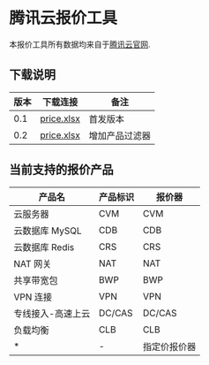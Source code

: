 # 腾讯云报价工具

本报价工具所有数据均来自于[腾讯云官网](https://cloud.tencent.com).

## 下载说明

| 版本 | 下载连接                                                                                 | 备注     |
| ---- | ---------------------------------------------------------------------------------------- | -------- |
| 0.1  | [price.xlsx](https://ruf.coding.net/p/kou/d/qcloud-price/git/raw/release-0.1/price.xlsx) | 首发版本 |
| 0.2  | [price.xlsx](https://ruf.coding.net/p/kou/d/qcloud-price/git/raw/release-0.2/price.xlsx) | 增加产品过滤器 |

## 当前支持的报价产品

| 产品名            | 产品标识 | 报价器       |
| ----------------- | -------- | ------------ |
| 云服务器          | CVM      | CVM          |
| 云数据库 MySQL    | CDB      | CDB          |
| 云数据库 Redis    | CRS      | CRS          |
| NAT 网关          | NAT      | NAT          |
| 共享带宽包        | BWP      | BWP          |
| VPN 连接          | VPN      | VPN          |
| 专线接入-高速上云 | DC/CAS   | DC/CAS       |
| 负载均衡          | CLB      | CLB          |
| \*                | \-       | 指定价报价器 |

